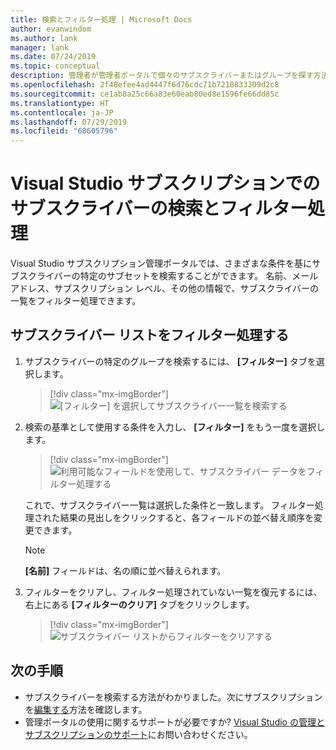 ```yaml
---
title: 検索とフィルター処理 | Microsoft Docs
author: evanwindom
ms.author: lank
manager: lank
ms.date: 07/24/2019
ms.topic: conceptual
description: 管理者が管理者ポータルで個々のサブスクライバーまたはグループを探す方法について説明します。
ms.openlocfilehash: 2f48efee4ad4447f6d76cdc71b7210833309d2c8
ms.sourcegitcommit: ce1ab8a25c66a83e60eab80ed8e1596fe66dd85c
ms.translationtype: HT
ms.contentlocale: ja-JP
ms.lasthandoff: 07/29/2019
ms.locfileid: "68605796"
---
```

# <a name="search-and-filter-subscribers-in-visual-studio-subscriptions"></a>Visual Studio サブスクリプションでのサブスクライバーの検索とフィルター処理
Visual Studio サブスクリプション管理ポータルでは、さまざまな条件を基にサブスクライバーの特定のサブセットを検索することができます。 名前、メール アドレス、サブスクリプション レベル、その他の情報で、サブスクライバーの一覧をフィルター処理できます。

## <a name="to-filter-the-subscriber-list"></a>サブスクライバー リストをフィルター処理する
1. サブスクライバーの特定のグループを検索するには、 **[フィルター]** タブを選択します。
   > [!div class="mx-imgBorder"]
   > ![[フィルター] を選択してサブスクライバー一覧を検索する](media/filter-list.png)

2. 検索の基準として使用する条件を入力し、 **[フィルター]** をもう一度を選択します。
   > [!div class="mx-imgBorder"]
   > ![利用可能なフィールドを使用して、サブスクライバー データをフィルター処理する](media/filter-subscribers.png)

   これで、サブスクライバー一覧は選択した条件と一致します。  フィルター処理された結果の見出しをクリックすると、各フィールドの並べ替え順序を変更できます。  
   > [!NOTE]
   > **[名前]** フィールドは、名の順に並べ替えられます。

3. フィルターをクリアし、フィルター処理されていない一覧を復元するには、右上にある **[フィルターのクリア]** タブをクリックします。 
   > [!div class="mx-imgBorder"]
   > ![サブスクライバー リストからフィルターをクリアする](media/clear-filter.png)

## <a name="next-steps"></a>次の手順
- サブスクライバーを検索する方法がわかりました。次にサブスクリプションを[編集する](edit-license.md)方法を確認します。
- 管理ポータルの使用に関するサポートが必要ですか?  [Visual Studio の管理とサブスクリプションのサポート](https://visualstudio.microsoft.com/support/support-overview-vs)にお問い合わせください。